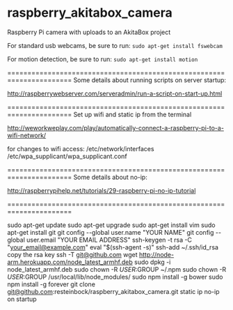 raspberry_akitabox_camera
=========================

Raspberry Pi camera with uploads to an AkitaBox project


For standard usb webcams, be sure to run:
`sudo apt-get install fswebcam`

For motion detection, be sure to run:
`sudo apt-get install motion`

======================================================================
Some details about running scripts on server startup:

http://raspberrywebserver.com/serveradmin/run-a-script-on-start-up.html

======================================================================
Set up wifi and static ip from the terminal

http://weworkweplay.com/play/automatically-connect-a-raspberry-pi-to-a-wifi-network/

for changes to wifi access:
/etc/network/interfaces
/etc/wpa_supplicant/wpa_supplicant.conf

======================================================================
Some details about no-ip:

http://raspberrypihelp.net/tutorials/29-raspberry-pi-no-ip-tutorial

======================================================================


sudo apt-get update
sudo apt-get upgrade
sudo apt-get install vim
sudo apt-get install git
git config --global user.name "YOUR NAME"
git config --global user.email "YOUR EMAIL ADDRESS"
ssh-keygen -t rsa -C "your_email@example.com"
eval "$(ssh-agent -s)"
ssh-add ~/.ssh/id_rsa
copy the rsa key
ssh -T git@github.com
wget http://node-arm.herokuapp.com/node_latest_armhf.deb
sudo dpkg -i node_latest_armhf.deb
sudo chown -R $USER:$GROUP ~/.npm
sudo chown -R $USER:$GROUP /usr/local/lib/node_modules/
sudo npm install -g bower
sudo npm install -g forever
git clone git@github.com:resteinbock/raspberry_akitabox_camera.git
static ip
no-ip
on startup

